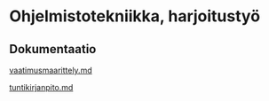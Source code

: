 # Ohjelmistotekniikka, harjoitustyö

## Dokumentaatio
[vaatimusmaarittely.md](https://github.com/zzlo/ot-harjoitustyo/blob/master/dokumentaatio/vaatimusmaarittely.md)

[tuntikirjanpito.md](https://github.com/zzlo/ot-harjoitustyo/blob/master/dokumentaatio/tuntikirjanpito.md)
